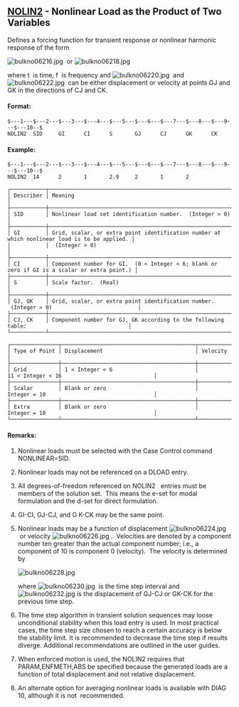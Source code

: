 ## [NOLIN2](https://help.hexagonmi.com/bundle/MSC_Nastran_2022.4/page/Nastran_Combined_Book/qrg/bulkno/TOC.NOLIN2.xhtml) - Nonlinear Load as the Product of Two Variables

Defines a forcing function for transient response or nonlinear harmonic response of the form

![bulkno06216.jpg](https://help-be.hexagonmi.com/bundle/MSC_Nastran_2022.4/page/Nastran_Combined_Book/qrg/bulkno/../../../assets/bulkno06216.jpg?_LANG=enus)  or  ![bulkno06218.jpg](https://help-be.hexagonmi.com/bundle/MSC_Nastran_2022.4/page/Nastran_Combined_Book/qrg/bulkno/../../../assets/bulkno06218.jpg?_LANG=enus)

where  t  is time,  f  is frequency and  ![bulkno06220.jpg](https://help-be.hexagonmi.com/bundle/MSC_Nastran_2022.4/page/Nastran_Combined_Book/qrg/bulkno/../../../assets/bulkno06220.jpg?_LANG=enus)  and  ![bulkno06222.jpg](https://help-be.hexagonmi.com/bundle/MSC_Nastran_2022.4/page/Nastran_Combined_Book/qrg/bulkno/../../../assets/bulkno06222.jpg?_LANG=enus)  can be either displacement or velocity at points GJ and GK in the directions of CJ and CK.

#### Format:

```nastran
$---1---$---2---$---3---$---4---$---5---$---6---$---7---$---8---$---9---$---10--$
NOLIN2  SID     GI      CI      S       GJ      CJ      GK      CK              
```

#### Example:

```nastran
$---1---$---2---$---3---$---4---$---5---$---6---$---7---$---8---$---9---$---10--$
NOLIN2  14      2       1       2.9     2       1       2                       
```

```text
┌───────────┬──────────────────────────────────────────────────────────────────────────────────────────────┐
│ Describer │ Meaning                                                                                      │
├───────────┼──────────────────────────────────────────────────────────────────────────────────────────────┤
│ SID       │ Nonlinear load set identification number.  (Integer > 0)                                     │
├───────────┼──────────────────────────────────────────────────────────────────────────────────────────────┤
│ GI        │ Grid, scalar, or extra point identification number at which nonlinear load is to be applied. │
│           │  (Integer > 0)                                                                               │
├───────────┼──────────────────────────────────────────────────────────────────────────────────────────────┤
│ CI        │ Component number for GI.  (0 < Integer < 6; blank or zero if GI is a scalar or extra point.) │
├───────────┼──────────────────────────────────────────────────────────────────────────────────────────────┤
│ S         │ Scale factor.  (Real)                                                                        │
├───────────┼──────────────────────────────────────────────────────────────────────────────────────────────┤
│ GJ, GK    │ Grid, scalar, or extra point identification number.  (Integer > 0)                           │
├───────────┼──────────────────────────────────────────────────────────────────────────────────────────────┤
│ CJ, CK    │ Component number for GJ, GK according to the following table:                                │
└───────────┴──────────────────────────────────────────────────────────────────────────────────────────────┘
```

```text
┌───────────────┬──────────────────────────────────────────┬───────────────────────────────────────────────┐
│ Type of Point │ Displacement                             │ Velocity                                      │
├───────────────┼──────────────────────────────────────────┼───────────────────────────────────────────────┤
│ Grid          │ 1 < Integer < 6                          │ 11 < Integer < 16                             │
├───────────────┼──────────────────────────────────────────┼───────────────────────────────────────────────┤
│ Scalar        │ Blank or zero                            │ Integer = 10                                  │
├───────────────┼──────────────────────────────────────────┼───────────────────────────────────────────────┤
│ Extra         │ Blank or zero                            │ Integer = 10                                  │
└───────────────┴──────────────────────────────────────────┴───────────────────────────────────────────────┘
```

#### Remarks:

1. Nonlinear loads must be selected with the Case Control command NONLINEAR=SID.
2. Nonlinear loads may not be referenced on a DLOAD entry.
3. All degrees-of-freedom referenced on NOLIN2   entries must be members of the solution set.  This means the e-set for modal formulation and the d-set for direct formulation.
4. GI-CI, GJ-CJ, and G
K-CK may be the same point.

5. Nonlinear loads may be a function of displacement  ![bulkno06224.jpg](https://help-be.hexagonmi.com/bundle/MSC_Nastran_2022.4/page/Nastran_Combined_Book/qrg/bulkno/../../../assets/bulkno06224.jpg?_LANG=enus)  or velocity  ![bulkno06226.jpg](https://help-be.hexagonmi.com/bundle/MSC_Nastran_2022.4/page/Nastran_Combined_Book/qrg/bulkno/../../../assets/bulkno06226.jpg?_LANG=enus) .  Velocities are denoted by a component number ten greater than the actual component number; i.e., a component of 10 is component 0 (velocity).  The velocity is determined by

     ![bulkno06228.jpg](https://help-be.hexagonmi.com/bundle/MSC_Nastran_2022.4/page/Nastran_Combined_Book/qrg/bulkno/../../../assets/bulkno06228.jpg?_LANG=enus)  

     where  ![bulkno06230.jpg](https://help-be.hexagonmi.com/bundle/MSC_Nastran_2022.4/page/Nastran_Combined_Book/qrg/bulkno/../../../assets/bulkno06230.jpg?_LANG=enus)  is the time step interval and  ![bulkno06232.jpg](https://help-be.hexagonmi.com/bundle/MSC_Nastran_2022.4/page/Nastran_Combined_Book/qrg/bulkno/../../../assets/bulkno06232.jpg?_LANG=enus) is the displacement of GJ-CJ or GK-CK for the previous time step.

6. The time step algorithm in transient solution sequences may loose unconditional stability when this load entry is used. In most practical cases, the time step size chosen to reach a certain accuracy is below the stability limit. It is recommended to decrease the time step if results diverge. Additional recommendations are outlined in the user guides.
7. When enforced motion is used, the NOLIN2 requires that PARAM,ENFMETH,ABS be specified because the generated loads are a function of total displacement and not relative displacement.
8. An alternate option for averaging nonlinear loads is available with DIAG 10, although it is  not  recommended.
